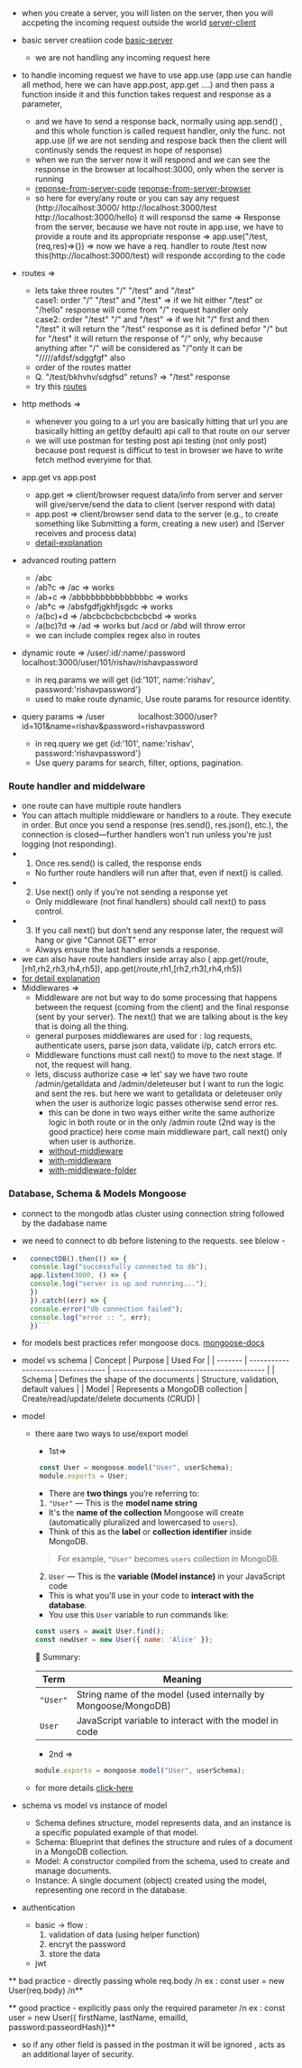 - when you create a server, you will listen on the server, then you will accpeting the incoming request outside the world [server-client](https://excalidraw.com/#json=yYHaeHT7hSA_2GC1PU_Ur,xki97Lsejz2Q_Dhepxt_Qg)

- basic server creatiion code [basic-server](/devtinder/assests/basic-server.png)
    - we are not handling any incoming request here

- to handle incoming request we have to use app.use (app.use can handle all method, here we can have app.post, app.get ....) and then pass a function inside it and this function takes request and response as a parameter,
    - and we have to send a response back, normally using app.send() , and this whole function is called request handler, only the func. not app.use (if we are not sending and respose back then the client will continusly sends the request in hope of response)
    - when we run the server now it will respond and we can see the response in the browser at localhost:3000, only when the server is running
    - [reponse-from-server-code](/devtinder/assests/response-from-server-cdoe.png)  [reponse-from-server-browser](/devtinder/assests/response-from-server-browser.png)
    - so here for every/any route or you can say any request (http://localhost:3000/     http://localhost:3000/test    http://localhost:3000/hello) it will responsd the same => Response from the server, because we have not route in app.use, we have to provide a route and its appropriate response => app.use("/test,(req,res)=>{}) => now we have a req.  handler to route /test now this(http://localhost:3000/test) will responde according to the code

- routes => 
    - lets take three routes "/" "/test" and "/test"  
        case1: order "/" "/test" and "/test" => if we hit either "/test" or "/hello" response will come from "/" request handler only  
        case2: order "/test" "/" and "/test" => if we hit "/" first and then "/test" it will return the "/test" response as it is defined befor "/" but for "/test" it will return the response of "/" only, why because anything after "/" will be considered as "/"only it can be "/////afdsf/sdggfgf" also
    - order of the routes matter
    - Q. "/test/bkhvhv/sdgfsd" retuns? => "/test" response
    - try this [routes](/devtinder/assests/routes.png)

- http methods =>
    - whenever you going to a url you are basically hitting that url you are basically hitting an get(by default) api call to that route on our server
    - we will use postman for testing post api testing (not only post) because post request is difficut to test in browser we have to write fetch method everyime for that.
    
- app.get vs app.post
    - app.get => client/browser request data/info from server and server will give/serve/send the data to client (server respond with data)
    - app.post => client/browser send data to the server (e.g., to create something like Submitting a form, creating a new user) and (Server receives and process data)
    - [detail-explanation](/devtinder/detail-explanation/app.get-vs-app.post.md)

- advanced routing pattern
    - /abc  
    - /ab?c => /ac => works
    - /ab+c => /abbbbbbbbbbbbbbbc => works
    - /ab*c => /absfgdfjgkhfjsgdc => works
    - /a(bc)+d => /abcbcbcbcbcbcbcbd => works
    - /a(bc)?d => /ad => works but /acd or /abd will throw error
    - we can include complex regex also in routes

- dynamic route => /user/:id/:name/:password&nbsp;&nbsp;&nbsp;&nbsp;&nbsp;&nbsp;&nbsp;&nbsp;&nbsp;&nbsp;&nbsp;&nbsp;&nbsp;&nbsp;          localhost:3000/user/101/rishav/rishavpassword
    - in req.params we will get {id:'101', name:'rishav', password:'rishavpassword'}
    - used to make route dynamic, Use route params for resource identity.

- query params => /user&nbsp;&nbsp;&nbsp;&nbsp;&nbsp;&nbsp;&nbsp;&nbsp;&nbsp;&nbsp;&nbsp;&nbsp;&nbsp;&nbsp;                       localhost:3000/user?id=101&name=rishav&password=rishavpassword 
    - in req.query we get {id:'101', name:'rishav', password:'rishavpassword'}
    - Use query params for search, filter, options, pagination.

### Route handler and middelware
- one route can have multiple route handlers
- You can attach multiple middleware or handlers to a route. They execute in order. But once you send a response (res.send(), res.json(), etc.), the connection is closed—further handlers won't run unless you're just logging (not responding).
- 1. Once res.send() is called, the response ends
    - No further route handlers will run after that, even if next() is called.
- 2. Use next() only if you’re not sending a response yet
    - Only middleware (not final handlers) should call next() to pass control.
- 3. If you call next() but don’t send any response later, the request will hang or give "Cannot GET" error
    - Always ensure the last handler sends a response.
- we can also have route handlers inside array also ( app.get(/route,[rh1,rh2,rh3,rh4,rh5]), app.get(/route,rh1,[rh2,rh3],rh4,rh5))
- [for detail explanation](/devtinder/detail-explanation/multiple-route-handler.md)
- Middlewares => 
    - Middleware are not but way to do some processing that happens between the request (coming from the client) and the final response (sent by your server). The next() that we are talking about is the key that is doing all the thing.
    - general purposes middlewares are used for : log requests, authenticate users, parse json data, validate i/p, catch errors etc.
    - Middleware functions must call next() to move to the next stage. If not, the request will hang.
    - lets, discuss authorize case => let' say we have two route /admin/getalldata and /admin/deleteuser but I want to run the logic and sent the res. but here we want to getalldata or deleteuser only when the user is authorize logic passes otherwise send error res.
        - this can be done in two ways either write the same authorize logic in both route or in the only /admin route (2nd way is the good practice) here come main middleware part, call next() only when user is authorize.
        - [without-middleware](/devtinder/assests/without-middleware.png)
        - [with-middleware](/devtinder/assests/with-middleware.png)
        - [with-middleware-folder](/devtinder/assests/with-middleware-folder.png)


###  Database, Schema & Models  Mongoose
- connect to the mongodb atlas cluster using connection string followed by the dadabase name
- we need to connect to db before listening to the requests. see blelow -
- ```js
    connectDB().then(() => {
    console.log("successfully connected to db"); 
    app.listen(3000, () => {
    console.log("server is up and runnring...");
    })
    }).catch((err) => {
    console.error("db connection failed");   
    console.log("error :: ", err);
    })```
- for models best practices refer mongoose docs. [mongoose-docs](https://mongoosejs.com/docs/models.html)

- model vs schema
    | Concept | Purpose                            | Used For                                   |
    | ------- | ---------------------------------- | ------------------------------------------ |
    | Schema  | Defines the shape of the documents | Structure, validation, default values      |
    | Model   | Represents a MongoDB collection    | Create/read/update/delete documents (CRUD) |


- model
    - there aare two ways to use/export model
        - 1st=>
       ```js
        const User = mongoose.model("User", userSchema);
        module.exports = User;
        ```

        - There are **two things** you’re referring to:
        1. `"User"` — This is the **model name string**
        - It's the **name of the collection** Mongoose will create (automatically pluralized and lowercased to `users`).
        - Think of this as the **label** or **collection identifier** inside MongoDB.
        > For example, `"User"` becomes `users` collection in MongoDB.

        2. `User` — This is the **variable (Model instance)** in your JavaScript code
        - This is what you'll use in your code to **interact with the database**.
        - You use this `User` variable to run commands like:
        ```js
        const users = await User.find();
        const newUser = new User({ name: 'Alice' });
        ```
        🧠 Summary:

        | Term       | Meaning                                                                 |
        |------------|-------------------------------------------------------------------------|
        | `"User"`   | String name of the model (used internally by Mongoose/MongoDB)          |
        | `User`     | JavaScript variable to interact with the model in code                  |
        
        - 2nd => 
        ```js
        module.exports = mongoose.model("User", userSchema);
        ```
    - for more details [click-here](/devtinder/detail-explanation/model-name-vs-model-instance.md)
    
- schema vs model vs instance of model
    - Schema defines structure, model represents data, and an instance is a specific populated example of that model.
    - Schema: Blueprint that defines the structure and rules of a document in a MongoDB collection.
    - Model: A constructor compiled from the schema, used to create and manage documents.
    - Instance: A single document (object) created using the model, representing one record in the database.


- authentication
    - basic -> flow :
        1. validation of data (using helper function)
        2. encryt the password
        3. store the data 
    - jwt

** bad practice - directly passing whole req.body /n 
    ex : const user = new User(req.body) /n**

** good practice - explicitly pass only the required parameter /n
    ex : const user = new User({
        firstName, 
        lastName, 
        emailId, 
        password:passeordHash})**

- so if any other field is passed in the postman it will be ignored , acts as an additional layer of security. 

